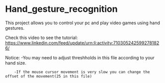 # Hand_gesture_recognition

This project allows you to control your pc and play video games using hand gestures.

Check this video to see the tutorial: https://www.linkedin.com/feed/update/urn:li:activity:7103052425992781826/

Notice: -You may need to adjust threshholds in this file according to your hand size.

        -If the mouse cursor movement is very slow you can change the offset of the movement(25 in this file)
